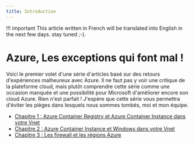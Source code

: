 ```yaml
---
title: Introduction
---
```


!!! important
    This article written in French will be translated into English in the next few days. stay tuned ;-).

# Azure, Les exceptions qui font mal !

Voici le premier volet d'une série d'articles basé sur des retours d'expériences malheureux avec Azure.
Il ne faut pas y voir une critique de la plateforme cloud, mais plutôt comprendre cette série comme une occasion manquée et une possibilité pour Microsoft d'améliorer encore son cloud Azure. Rien n'est parfait !
J'espère que cette série vous permettra d'éviter les pièges dans lesquels nous sommes tombés, moi et mon équipe.

- [Chapitre 1 : Azure Container Registry et Azure Container Instance dans votre Vnet](01.azureException.acrAndAciInYourVnet.md)
- [Chapitre 2 : Azure Container Instance et Windows dans votre Vnet](02.azureException.aciWindowsWithVnet.md)
- [Chapitre 3 : Les firewall et les régions Azure](03.azureException.firewallAndRegion.md)